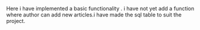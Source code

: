 Here i have implemented a basic functionality . i have not yet add a function where author can add new articles.i have made the sql table to suit the project.
